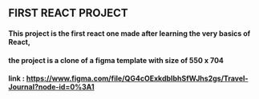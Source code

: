 

## FIRST REACT PROJECT

#### This project is the first react one made after learning the very basics of React,
#### the project is a clone of a figma template with size of 550 x 704 
#### link : https://www.figma.com/file/QG4cOExkdbIbhSfWJhs2gs/Travel-Journal?node-id=0%3A1